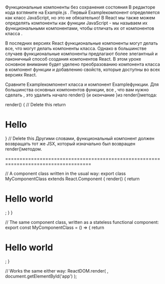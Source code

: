 Функциональные компоненты без сохранения состояния
В редакторе кода взгляните на Example.js . Первый Exampleкомпонент определяется как класс JavaScript, но это не обязательно! В React мы также можем определять компоненты как функции JavaScript - мы называем их функциональными компонентами, чтобы отличать их от компонентов класса .

В последних версиях React функциональные компоненты могут делать все, что могут делать компоненты класса. Однако в большинстве случаев функциональные компоненты предлагают более элегантный и лаконичный способ создания компонентов React. В этом уроке основное внимание будет уделено преобразованию компонента класса в компонент функции и добавлению свойств, которые доступны во всех версиях React.

Сравните Exampleкомпонент класса и компонент Exampleфункции. Для большинства основных компонентов функции, все , что вам нужно сделать , это удалить начало render() {и окончание }из render()метода:

render() { // Delete this
  return <h1>Hello</h1>
} // Delete this
Другими словами, функциональный компонент должен возвращать тот же JSX, который изначально был возвращен render()методом.

====================================================================================

// A component class written in the usual way:
export class MyComponentClass extends React.Component {
  render() {
    return <h1>Hello world</h1>;
  }
}

// The same component class, written as a stateless functional component:
export const MyComponentClass = () => {
  return <h1>Hello world</h1>;
}

// Works the same either way:
ReactDOM.render(
	<MyComponentClass />,
	document.getElementById('app')
);